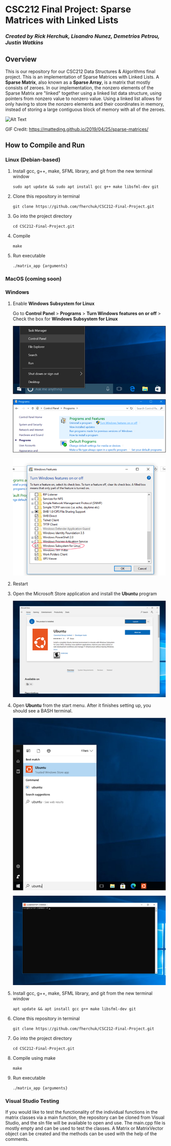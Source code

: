 # CSC212 Final Project: Sparse Matrices with Linked Lists
### *Created by Rick Herchuk, Lisandro Nunez, Demetrios Petrou, Justin Watkins*   

## Overview

This is our repository for our CSC212 Data Structures & Algorithms final project. This is an implementation of Sparse Matrices with Linked Lists. 
A **Sparse Matrix**, also known as a **Sparse Array**, is a matrix that mostly consists of zeroes. 
In our implementation, the nonzero elements of the Sparse Matrix are "linked" together using a linked list data structure, using pointers from nonzero value to nonzero value.
Using a linked list allows for only having to store the nonzero elements and their coordinates in memory, instead of storing a large contiguous block of memory with all of the zeroes.

![Alt Text](https://matteding.github.io/images/coo.gif)

GIF Credit: https://matteding.github.io/2019/04/25/sparse-matrices/
## How to Compile and Run

### Linux (Debian-based)
1. Install gcc, g++, make, SFML library, and git from the new terminal window

    `sudo apt update && sudo apt install gcc g++ make libsfml-dev git`

2. Clone this repository in terminal

    `git clone https://github.com/fherchuk/CSC212-Final-Project.git`

3. Go into the project directory

    `cd CSC212-Final-Project.git`

4. Compile

    `make`

5. Run executable

    `./matrix_app {arguments}`

### MacOS (coming soon)

### Windows
1. Enable **Windows Subsystem for Linux**
    
    Go to **Control Panel** > **Programs** > **Turn Windows features on or off** > Check the box for **Windows Subsystem for Linux**

    ![Alt text](/images/win10-control-panel.webp)

    ![Alt text](/images/win10-control-panel-2.webp)

    ![Alt text](/images/win10-subsystem-checkbox.png)

2. Restart

3. Open the Microsoft Store application and install the **Ubuntu** program

    ![Alt text](/images/win10-ubuntu-store-page.png)

4. Open **Ubuntu** from the start menu. After it finishes setting up, you should see a BASH terminal.

    ![Alt text](/images/win10-ubuntu-start-menu.png)

    ![Alt text](/images/win10-ubuntu-terminal.png)

5. Install gcc, g++, make, SFML library, and git from the new terminal window

    `apt update && apt install gcc g++ make libsfml-dev git`

6. Clone this repository in terminal

    `git clone https://github.com/fherchuk/CSC212-Final-Project.git`
    
7. Go into the project directory

    `cd CSC212-Final-Project.git`
8. Compile using make

    `make`

9. Run executable

    `./matrix_app {arguments}`


### Visual Studio Testing
If you would like to test the functionality of the individual functions in the matrix classes via a main function, the repository can be cloned from Visual Studio, and the sln file will be available to open and use. The main.cpp file is mostly empty and can be used to test the classes. A Matrix or MatrixVector object can be created and the methods can be used with the help of the comments.
   

    

    
